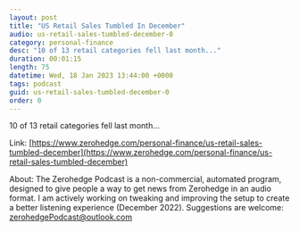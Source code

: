```yaml
---
layout: post
title: "US Retail Sales Tumbled In December"
audio: us-retail-sales-tumbled-december-0
category: personal-finance
desc: "10 of 13 retail categories fell last month..."
duration: 00:01:15
length: 75
datetime: Wed, 18 Jan 2023 13:44:00 +0000
tags: podcast
guid: us-retail-sales-tumbled-december-0
order: 0
---
```

10 of 13 retail categories fell last month...

Link: [https://www.zerohedge.com/personal-finance/us-retail-sales-tumbled-december](https://www.zerohedge.com/personal-finance/us-retail-sales-tumbled-december)

About: The Zerohedge Podcast is a non-commercial, automated program, designed to give people a way to get news from Zerohedge in an audio format.  I am actively working on tweaking and improving the setup to create a better listening experience (December 2022).  Suggestions are welcome: [zerohedgePodcast@outlook.com](mailto:zerohedgePodcast@outlook.com)